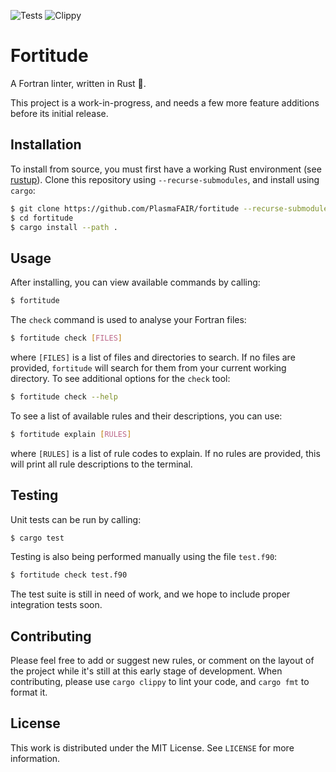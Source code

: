 ![Tests](https://github.com/PlasmaFAIR/fortitude/actions/workflows/test.yml/badge.svg)
![Clippy](https://github.com/PlasmaFAIR/fortitude/actions/workflows/clippy.yml/badge.svg)

# Fortitude

A Fortran linter, written in Rust :crab:.

This project is a work-in-progress, and needs a few more feature additions before its
initial release.

## Installation

To install from source, you must first have a working Rust environment (see
[rustup](https://rustup.rs/)). Clone this repository using `--recurse-submodules`, and
install using `cargo`:

```bash
$ git clone https://github.com/PlasmaFAIR/fortitude --recurse-submodules
$ cd fortitude
$ cargo install --path .
```

## Usage

After installing, you can view available commands by calling:

```bash
$ fortitude
```

The `check` command is used to analyse your Fortran files:

```bash
$ fortitude check [FILES]
```

where `[FILES]` is a list of files and directories to search. If no files are provided,
`fortitude` will search for them from your current working directory. To see additional
options for the `check` tool:

```bash
$ fortitude check --help
```

To see a list of available rules and their descriptions, you can use:

```bash
$ fortitude explain [RULES]
```

where `[RULES]` is a list of rule codes to explain. If no rules are provided, this
will print all rule descriptions to the terminal.

## Testing

Unit tests can be run by calling:

```bash
$ cargo test
```

Testing is also being performed manually using the file `test.f90`:

```bash
$ fortitude check test.f90
```

The test suite is still in need of work, and we hope to include proper integration
tests soon.

## Contributing

Please feel free to add or suggest new rules, or comment on the layout of the project
while it's still at this early stage of development. When contributing, please use
`cargo clippy` to lint your code, and `cargo fmt` to format it.

## License

This work is distributed under the MIT License. See `LICENSE` for more information.
